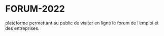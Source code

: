 # FORUM-2022
plateforme permettant au public de visiter en ligne le forum de l’emploi et des entreprises.

